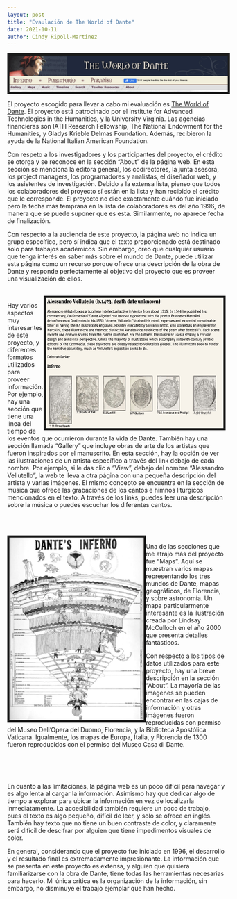 ```yaml
---
layout: post
title: "Evaulación de The World of Dante"
date: 2021-10-11
author: Cindy Ripoll-Martinez 
---
```



<img src="/assets/images/img/001.png" align="center" border="5px solid #000000">


El proyecto escogido para llevar a cabo mi  evaluación es [The World of Dante](http://www.worldofdante.org). El proyecto está patrocinado por el Institute for Advanced Technologies in the Humanities, y la University Virginia. Las agencias financieras son IATH Research Fellowship, The National Endowment for the Humanities, y Gladys Krieble Delmas Foundation. Además, recibieron la ayuda de la National Italian American Foundation. 

Con respeto a los investigadores y los participantes del proyecto, el crédito se otorga y se reconoce en la sección “About” de la página web. En esta sección se menciona la editora general, los codirectores, la junta asesora, los project managers, los programadores y analistas, el diseñador web, y los asistentes de investigación. Debido a la extensa lista, pienso que todos los colaboradores del proyecto sí están en la lista y han recibido el crédito que le corresponde. El proyecto no dice exactamente cuándo fue iniciado pero la fecha más temprana en la lista de colaboradores es del año 1996, de manera que se puede suponer que es esta. Similarmente, no aparece fecha de finalización. 

Con respecto a la audiencia de este proyecto, la página web no indica un grupo específico, pero sí indica que el texto proporcionado está destinado solo para trabajos académicos. Sin embargo, creo que cualquier usuario que tenga interés en saber más sobre el mundo de Dante, puede utilizar esta página como un recurso porque ofrece una descripción de la obra de Dante y responde perfectamente  al objetivo del proyecto que es proveer una visualización de ellos. 

<br>

<img src="/assets/images/img/002.png" height="300" width="410" align="right" border="5px solid #000000"> 

Hay varios aspectos muy interesantes de este proyecto, y diferentes formatos utilizados para proveer información. Por ejemplo, hay una sección que tiene una línea del tiempo de los eventos que ocurrieron durante la vida de Dante. También hay una sección llamada “Gallery” que incluye obras de arte de los artistas que fueron inspirados por el manuscrito. En esta sección, hay la opción de ver las ilustraciones de un artista específico a través del link debajo de cada nombre. Por ejemplo, si le das clic a “View”, debajo del nombre “Alessandro Vellutello”, la web te lleva a otra página con una pequeña descripción del artista y varias imágenes.  El mismo concepto se encuentra en la sección de música que ofrece las grabaciones de los cantos e himnos litúrgicos mencionados en el texto. A través de los links, puedes leer una descripción sobre la música o puedes escuchar los diferentes cantos.

<br> 
<br>

<img src="/assets/images/img/003.png" height="420" width="310" align="left" border="5px solid #000000"> <br> Una de las secciones que me atrajo más del proyecto fue “Maps”. Aquí se muestran varios mapas representando los tres mundos de Dante, mapas geográficos, de Florencia, y sobre astronomía. Un mapa particularmente interesante es la ilustración creada por Lindsay McCulloch en el año 2000 que presenta detalles fantásticos.

Con respecto a los tipos de datos utilizados para este proyecto, hay una breve descripción en la sección “About”. La mayoría de las imágenes se pueden encontrar en las cajas de información y otras imágenes fueron reproducidas con permiso del Museo Dell’Opera del Duomo, Florencia, y la Biblioteca Apostólica Vaticana. Igualmente, los mapas de Europa, Italia, y Florencia de 1300 fueron reproducidos con el permiso del Museo Casa di Dante.  

<br>
<br>
<br>

En cuanto a  las limitaciones, la página web es un poco difícil para navegar y es algo lenta al cargar la información. Asimismo hay que dedicar algo de tiempo a explorar para ubicar la información en vez de localizarla inmediatamente. La accesibilidad también requiere un poco de trabajo, pues el texto es algo pequeño, difícil de leer, y solo se ofrece en inglés. También hay texto que no tiene un buen contraste de color, y claramente será difícil de descifrar por alguien que tiene impedimentos visuales de color.

En general, considerando que el proyecto fue iniciado en 1996, el desarrollo y el resultado final es extremadamente impresionante. La información que se presenta en este proyecto es extensa, y alguien que quisiera familiarizarse con la obra de Dante, tiene todas las herramientas necesarias para hacerlo. Mi única crítica es la organización de la información, sin embargo, no disminuye el trabajo ejemplar que han hecho.
